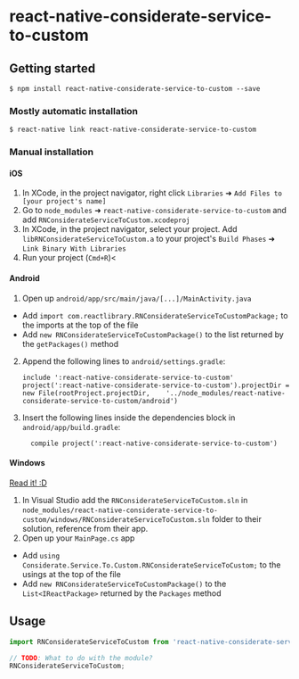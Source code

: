 
# react-native-considerate-service-to-custom

## Getting started

`$ npm install react-native-considerate-service-to-custom --save`

### Mostly automatic installation

`$ react-native link react-native-considerate-service-to-custom`

### Manual installation


#### iOS

1. In XCode, in the project navigator, right click `Libraries` ➜ `Add Files to [your project's name]`
2. Go to `node_modules` ➜ `react-native-considerate-service-to-custom` and add `RNConsiderateServiceToCustom.xcodeproj`
3. In XCode, in the project navigator, select your project. Add `libRNConsiderateServiceToCustom.a` to your project's `Build Phases` ➜ `Link Binary With Libraries`
4. Run your project (`Cmd+R`)<

#### Android

1. Open up `android/app/src/main/java/[...]/MainActivity.java`
  - Add `import com.reactlibrary.RNConsiderateServiceToCustomPackage;` to the imports at the top of the file
  - Add `new RNConsiderateServiceToCustomPackage()` to the list returned by the `getPackages()` method
2. Append the following lines to `android/settings.gradle`:
  	```
  	include ':react-native-considerate-service-to-custom'
  	project(':react-native-considerate-service-to-custom').projectDir = new File(rootProject.projectDir, 	'../node_modules/react-native-considerate-service-to-custom/android')
  	```
3. Insert the following lines inside the dependencies block in `android/app/build.gradle`:
  	```
      compile project(':react-native-considerate-service-to-custom')
  	```

#### Windows
[Read it! :D](https://github.com/ReactWindows/react-native)

1. In Visual Studio add the `RNConsiderateServiceToCustom.sln` in `node_modules/react-native-considerate-service-to-custom/windows/RNConsiderateServiceToCustom.sln` folder to their solution, reference from their app.
2. Open up your `MainPage.cs` app
  - Add `using Considerate.Service.To.Custom.RNConsiderateServiceToCustom;` to the usings at the top of the file
  - Add `new RNConsiderateServiceToCustomPackage()` to the `List<IReactPackage>` returned by the `Packages` method


## Usage
```javascript
import RNConsiderateServiceToCustom from 'react-native-considerate-service-to-custom';

// TODO: What to do with the module?
RNConsiderateServiceToCustom;
```
  